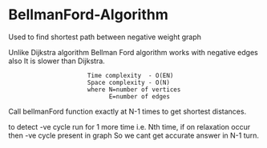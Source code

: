 # BellmanFord-Algorithm
Used to find shortest path between negative weight graph

Unlike Dijkstra algorithm Bellman Ford algorithm works with negative edges also
It is slower than Dijkstra.

                          Time complexity  - O(EN)
                          Space complexity - O(N) 
                          where N=number of vertices
                                E=number of edges
                          
Call bellmanFord function exactly at N-1 times to get shortest distances.

to detect -ve cycle run for 1 more time i.e. Nth time, if on relaxation occur then -ve cycle present in graph
So we cant get accurate answer in N-1 turn.
